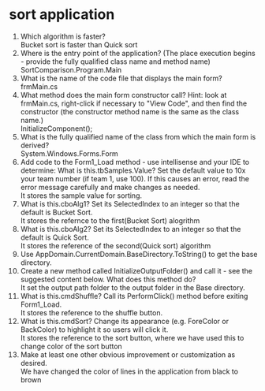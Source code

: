 # sort application

<ol><li>Which algorithm is faster?
<br>Bucket sort is faster than Quick sort
<li>Where is the entry point of the application? (The place execution begins - provide the fully qualified class name and method name)<br>
SortComparison.Program.Main

<li>What is the name of the code file that displays the main form?<br>
 frmMain.cs
<li>What method does the main form constructor call?  Hint: look at frmMain.cs, right-click if necessary to "View Code", and then find the constructor (the constructor method name is the same as the class name.)<br>InitializeComponent();
<li>What is the fully qualified name of the class from which the main form is derived? <br>
System.Windows.Forms.Form
<li>Add code to the Form1_Load method - use intellisense and your IDE to determine: What is this.tbSamples.Value? Set the default value to 10x your team number (if team 1, use 100). If this causes an error, read the error message carefully and make changes as needed.<br>
It stores the sample value for sorting.
<li>What is this.cboAlg1?  Set its SelectedIndex to an integer so that the default is Bucket Sort.<br>
It stores the refernce to the first(Bucket Sort) alogrithm
<li>What is this.cboAlg2? Set its SelectedIndex to an integer so that the default is Quick Sort.<br>
It stores the reference of the second(Quick sort) algorithm
<li>Use AppDomain.CurrentDomain.BaseDirectory.ToString() to get the base directory. <br>
<li>Create a new method called InitializeOutputFolder() and call it - see the suggested content below. What does this method do? <br>
It set the output path folder to the output folder in the Base directory.
<li>What is this.cmdShuffle?  Call its PerformClick() method before exiting Form1_Load.<br>
It stores the reference to the shuffle button.
<li>What is this.cmdSort?  Change its appearance (e.g. ForeColor or BackColor) to highlight it so users will click it. <br>
It stores the reference to the sort button, where we have used this to change color of the sort button
<li>Make at least one other obvious improvement or customization as desired.<br>
We have changed the color of lines in the application from black to brown
